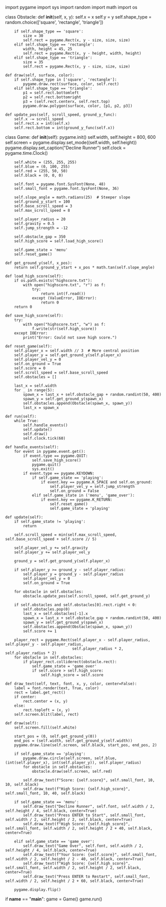 import pygame
import sys
import random
import math
import os

class Obstacle:
    def __init__(self, x, y):
        self.x = x
        self.y = y
        self.shape_type = random.choice(['square', 'rectangle', 'triangle'])

        if self.shape_type == 'square':
            size = 30
            self.rect = pygame.Rect(x, y - size, size, size)
        elif self.shape_type == 'rectangle':
            width, height = 45, 25
            self.rect = pygame.Rect(x, y - height, width, height)
        elif self.shape_type == 'triangle':
            size = 35
            self.rect = pygame.Rect(x, y - size, size, size)

    def draw(self, surface, color):
        if self.shape_type in ['square', 'rectangle']:
            pygame.draw.rect(surface, color, self.rect)
        elif self.shape_type == 'triangle':
            p1 = self.rect.bottomleft
            p2 = self.rect.bottomright
            p3 = (self.rect.centerx, self.rect.top)
            pygame.draw.polygon(surface, color, [p1, p2, p3])

    def update_pos(self, scroll_speed, ground_y_func):
        self.x -= scroll_speed
        self.rect.x = int(self.x)
        self.rect.bottom = int(ground_y_func(self.x))


class Game:
    def __init__(self):
        pygame.init()
        self.width, self.height = 800, 600
        self.screen = pygame.display.set_mode((self.width, self.height))
        pygame.display.set_caption("Decline Runner")
        self.clock = pygame.time.Clock()

        self.white = (255, 255, 255)
        self.blue = (0, 100, 255)
        self.red = (255, 50, 50)
        self.black = (0, 0, 0)

        self.font = pygame.font.SysFont(None, 48)
        self.small_font = pygame.font.SysFont(None, 36)

        self.slope_angle = math.radians(25)  # Steeper slope
        self.ground_y_start = 100
        self.base_scroll_speed = 3
        self.max_scroll_speed = 8

        self.player_radius = 20
        self.gravity = 0.5
        self.jump_strength = -12

        self.obstacle_gap = 350
        self.high_score = self.load_high_score()

        self.game_state = 'menu'
        self.reset_game()

    def get_ground_y(self, x_pos):
        return self.ground_y_start + x_pos * math.tan(self.slope_angle)

    def load_high_score(self):
        if os.path.exists("highscore.txt"):
            with open("highscore.txt", "r") as f:
                try:
                    return int(f.read())
                except (ValueError, IOError):
                    return 0
        return 0

    def save_high_score(self):
        try:
            with open("highscore.txt", "w") as f:
                f.write(str(self.high_score))
        except IOError:
            print("Error: Could not save high score.")

    def reset_game(self):
        self.player_x = self.width // 3  # More central position
        self.player_y = self.get_ground_y(self.player_x)
        self.player_vel_y = 0
        self.on_ground = True
        self.score = 0
        self.scroll_speed = self.base_scroll_speed
        self.obstacles = []

        last_x = self.width
        for _ in range(5):
            spawn_x = last_x + self.obstacle_gap + random.randint(50, 400)
            spawn_y = self.get_ground_y(spawn_x)
            self.obstacles.append(Obstacle(spawn_x, spawn_y))
            last_x = spawn_x

    def run(self):
        while True:
            self.handle_events()
            self.update()
            self.draw()
            self.clock.tick(60)

    def handle_events(self):
        for event in pygame.event.get():
            if event.type == pygame.QUIT:
                self.save_high_score()
                pygame.quit()
                sys.exit()
            if event.type == pygame.KEYDOWN:
                if self.game_state == 'playing':
                    if event.key == pygame.K_SPACE and self.on_ground:
                        self.player_vel_y = self.jump_strength
                        self.on_ground = False
                elif self.game_state in ('menu', 'game_over'):
                    if event.key == pygame.K_RETURN:
                        self.reset_game()
                        self.game_state = 'playing'

    def update(self):
        if self.game_state != 'playing':
            return

        self.scroll_speed = min(self.max_scroll_speed, self.base_scroll_speed + self.score // 5)

        self.player_vel_y += self.gravity
        self.player_y += self.player_vel_y

        ground_y = self.get_ground_y(self.player_x)

        if self.player_y >= ground_y - self.player_radius:
            self.player_y = ground_y - self.player_radius
            self.player_vel_y = 0
            self.on_ground = True

        for obstacle in self.obstacles:
            obstacle.update_pos(self.scroll_speed, self.get_ground_y)

        if self.obstacles and self.obstacles[0].rect.right < 0:
            self.obstacles.pop(0)
            last_x = self.obstacles[-1].x
            spawn_x = last_x + self.obstacle_gap + random.randint(50, 400)
            spawn_y = self.get_ground_y(spawn_x)
            self.obstacles.append(Obstacle(spawn_x, spawn_y))
            self.score += 1

        player_rect = pygame.Rect(self.player_x - self.player_radius, self.player_y - self.player_radius,
                                  self.player_radius * 2, self.player_radius * 2)
        for obstacle in self.obstacles:
            if player_rect.colliderect(obstacle.rect):
                self.game_state = 'game_over'
                if self.score > self.high_score:
                    self.high_score = self.score

    def draw_text(self, text, font, x, y, color, center=False):
        label = font.render(text, True, color)
        rect = label.get_rect()
        if center:
            rect.center = (x, y)
        else:
            rect.topleft = (x, y)
        self.screen.blit(label, rect)

    def draw(self):
        self.screen.fill(self.white)

        start_pos = (0, self.get_ground_y(0))
        end_pos = (self.width, self.get_ground_y(self.width))
        pygame.draw.line(self.screen, self.black, start_pos, end_pos, 2)

        if self.game_state == 'playing':
            pygame.draw.circle(self.screen, self.blue, (int(self.player_x), int(self.player_y)), self.player_radius)
            for obstacle in self.obstacles:
                obstacle.draw(self.screen, self.red)

            self.draw_text(f"Score: {self.score}", self.small_font, 10, 10, self.black)
            self.draw_text(f"High Score: {self.high_score}", self.small_font, 10, 40, self.black)

        if self.game_state == 'menu':
            self.draw_text("Decline Runner", self.font, self.width / 2, self.height / 4, self.black, center=True)
            self.draw_text("Press ENTER to Start", self.small_font, self.width / 2, self.height / 2, self.black, center=True)
            self.draw_text(f"High Score: {self.high_score}", self.small_font, self.width / 2, self.height / 2 + 40, self.black, center=True)

        elif self.game_state == 'game_over':
            self.draw_text("Game Over", self.font, self.width / 2, self.height / 4, self.black, center=True)
            self.draw_text(f"Your Score: {self.score}", self.small_font, self.width / 2, self.height / 2 - 40, self.black, center=True)
            self.draw_text(f"High Score: {self.high_score}", self.small_font, self.width / 2, self.height / 2, self.black, center=True)
            self.draw_text("Press ENTER to Restart", self.small_font, self.width / 2, self.height / 2 + 60, self.black, center=True)

        pygame.display.flip()


if __name__ == "__main__":
    game = Game()
    game.run()
